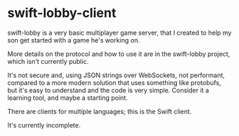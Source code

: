 # swift-lobby-client

swift-lobby is a very basic multiplayer game server, that I created
to help my son get started with a game he's working on.

More details on the protocol and how to use it are in the swift-lobby
project, which isn't currently public.

It's not secure and, using JSON strings over WebSockets, not performant,
compared to a more modern solution that uses something like protobufs,
but it's easy to understand and the code is very simple. Consider it a
learning tool, and maybe a starting point.

There are clients for multiple languages; this is the Swift client.

It's currently incomplete.
